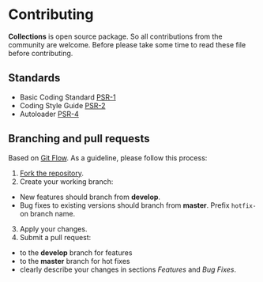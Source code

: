 # Contributing
**Collections** is open source package. 
So all contributions from the community are welcome. 
Before please take some time to read these file before contributing.

## Standards

- Basic Coding Standard [PSR-1](http://www.php-fig.org/psr/psr-1/)
- Coding Style Guide [PSR-2](http://www.php-fig.org/psr/psr-2/)
- Autoloader [PSR-4](http://www.php-fig.org/psr/psr-4/)

## Branching and pull requests
Based on [Git Flow](http://nvie.com/posts/a-successful-git-branching-model/).
As a guideline, please follow this process:

1. [Fork the repository](https://help.github.com/articles/fork-a-repo).
2. Create your working branch:
 - New features should branch from **develop**.
 - Bug fixes to existing versions should branch from **master**. Prefix `hotfix-` on branch name.
3. Apply your changes.
4. Submit a pull request:
 - to the **develop** branch for features
 - to the **master** branch for hot fixes
 - clearly describe your changes in sections *Features* and *Bug Fixes*.
